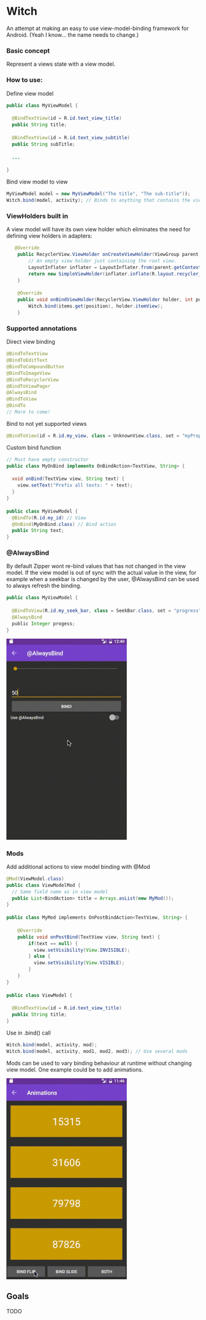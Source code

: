 # Witch

An attempt at making an easy to use view-model-binding framework for Android. (Yeah I know... the name needs to change.)

### Basic concept
Represent a views state with a view model. 

### How to use:
Define view model
```java
public class MyViewModel {

  @BindTextView(id = R.id.text_view_title)
  public String title;

  @BindTextView(id = R.id.text_view_subtitle)
  public String subTitle;

  ...

}
```
Bind view model to view
```java
MyViewModel model = new MyViewModel("The title", "The sub-title"));
Witch.bind(model, activity); // Binds to anything that contains the views defined in view model.
```
### ViewHolders built in
A view model will have its own view holder which eliminates the need for defining view holders in adapters:

```java
   @Override
    public RecyclerView.ViewHolder onCreateViewHolder(ViewGroup parent, int viewType) {
        // An empty view holder just containing the root view.
        LayoutInflater inflater = LayoutInflater.from(parent.getContext());
        return new SimpleViewHolder(inflater.inflate(R.layout.recycler_view_item, parent, false));
    }

    @Override
    public void onBindViewHolder(RecyclerView.ViewHolder holder, int position) {
        Witch.bind(items.get(position), holder.itemView);
    }
```

### Supported annotations

Direct view binding
```java
@BindToTextView
@BindToEditText
@BindToCompoundButton
@BindToImageView
@BindToRecyclerView
@BindToViewPager
@AlwaysBind
@BindToView
@BindTo
// More to come!
```

Bind to not yet supported views
```java
@BindToView(id = R.id.my_view, class = UnknownView.class, set = "myProperty")
```

Custom bind function

```java
// Must have empty constructor
public class MyOnBind implements OnBindAction<TextView, String> {

  void onBind(TextView view, String text) {
    view.setText("Prefix all texts: " + text);
  }
}

public class MyViewModel {
  @BindTo(R.id.my_id) // View
  @OnBind(MyOnBind.class) // Bind action
  public String text;
}
```

### @AlwaysBind
By default Zipper wont re-bind values that has not changed in the view model. If the view model is out of sync with the actual value in the view, for example when a seekbar is changed by the user, @AlwaysBind can be used to always refresh the binding.
```java
public class MyViewModel {

  @BindToView(R.id.my_seek_bar, class = SeekBar.class, set = "progress")
  @AlwaysBind
  public Integer progess;
}
```
![](./assets/alwaysbind.gif)

### Mods

Add additional actions to view model binding with @Mod
```java
@Mod(ViewModel.class)
public class ViewModelMod {
  // Same field name as in view model
  public List<BindAction> title = Arrays.asList(new MyMod());
}

public class MyMod implements OnPostBindAction<TextView, String> {

    @Override
    public void onPostBind(TextView view, String text) {
        if(text == null) {
          view.setVisibility(View.INVISIBLE);
        } else {
          view.setVisibility(View.VISIBLE);
        }
    }
}

public class ViewModel {

  @BindTextView(id = R.id.text_view_title)
  public String title;
}
```
Use in .bind() call
```java
Witch.bind(model, activity, mod);
Witch.bind(model, activity, mod1, mod2, mod3); // Use several mods
```
Mods can be used to vary binding behaviour at runtime without changing view model. One example could be to add animations.

![](./assets/mods.gif)
## Goals
TODO
